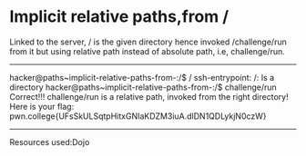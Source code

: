 # Implicit relative paths,from /
Linked to the server, / is the given directory hence invoked /challenge/run from it but using relative path instead of absolute path, i.e, challenge/run.
***
hacker@paths~implicit-relative-paths-from-:/$ /
ssh-entrypoint: /: Is a directory
hacker@paths~implicit-relative-paths-from-:/$ challenge/run
Correct!!!
challenge/run is a relative path, invoked from the right directory!
Here is your flag:
pwn.college{UFsSkULSqtpHitxGNIaKDZM3iuA.dlDN1QDLykjN0czW}
***

Resources used:Dojo
